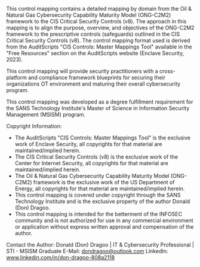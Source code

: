 This control mapping contains a detailed mapping by domain from the Oil & Natural Gas Cybersecurity Capability Maturity Model (ONG-C2M2) framework to the CIS Critical Security Controls (v8). The approach in this mapping is to align the purpose, overview, and objectives of the ONG-C2M2 framework to the prescriptive controls (safeguards) outlined in the CIS Critical Security Controls (v8). The control mapping format used is derived from the AuditScripts "CIS Controls: Master Mappings Tool" available in the "Free Resources" section on the AuditScripts website (Enclave Security, 2023). 

This control mapping will provide security practitioners with a cross-platform and compliance framework blueprints for securing their organizations OT environment and maturing their overall cybersecurity program. 

This control mapping was developed as a degree fulfillment requirement for the SANS Technology Institute's Master of Science in Information Security Management (MSISM) program. 

Copyright Information:
- The AuditScripts "CIS Controls: Master Mappings Tool" is the exclusive work of Enclave Security, all copyrights for that material are maintained/implied herein.
- The CIS Critical Security Controls (v8) is the exclusive work of the Center for Internet Security, all copyrights for that material are maintained/implied herein.
- The Oil & Natural Gas Cybersecurity Capability Maturity Model (ONG-C2M2) framework is the exclusive work of the US Department of Energy, all copyrights for that material are maintained/implied herein.
- This control mapping is covered under copyright through the SANS Technology Institute and is the exclusive property of the author Donald (Don) Dragoo.
- This control mapping is intended for the betterment of the INFOSEC community and is not authorized for use in any commercial environment or application without express written approval and compensation of the author. 

Contact the Author: 
Donald (Don) Dragoo | IT & Cybersecurity Professional | STI - MSISM Graduate
E-Mail: dondragoo@outlook.com 
LinkedIn: www.linkedin.com/in/don-dragoo-808a2118

